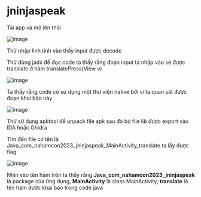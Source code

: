# jninjaspeak

Tải app và mở lên thôi

![image](https://github.com/user-attachments/assets/cad5cfea-787a-4c5d-b39c-860a7bc23a60)

Thử nhập linh tinh vào thấy input được decode

Thử dùng jadx để đọc code ta thấy rằng đoạn input ta nhập vào sẽ được translate ở hàm translatePress(View v)

![image](https://github.com/user-attachments/assets/126ad8ab-1fbf-42ce-8bad-6a8432d20b9d)

Ta thấy rằng code có sử dụng một thư viện native bởi vì ta quan sát được đoạn khai báo này

![image](https://github.com/user-attachments/assets/d385a46a-5b16-4273-81cf-72d4f5a3651e)

Thử sử dụng apktool để unpack file apk sau đó bỏ file lib được export vào IDA hoặc Ghidra

Tìm đến file có tên là Java_com_nahamcon2023_jninjaspeak_MainActivity_translate ta lấy được flag

![image](https://github.com/user-attachments/assets/be6ffb3c-9404-4344-9dc2-bbe698874609)

Nhìn vào tên hàm trên ta thấy rằng **Java_com_nahamcon2023_jninjaspeak** là package của ứng dụng, **MainActivity** là class MainActivity, **translate** là tên hàm được khai báo trong code java

